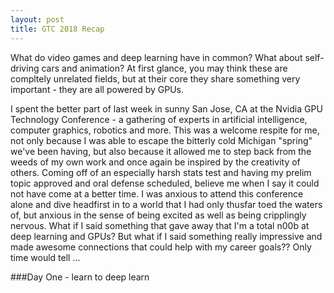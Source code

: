 ```yaml
---
layout: post
title: GTC 2018 Recap
---
```


What do video games and deep learning have in common? What about self-driving cars and animation? At first glance, you may think these are compltely unrelated fields, but at their core they share something very important - they are all powered by GPUs.  

I spent the better part of last week in sunny San Jose, CA at the Nvidia GPU Technology Conference - a gathering of experts in artificial intelligence, computer graphics, robotics and more. This was a welcome respite for me, not only because I was able to escape the bitterly cold Michigan "spring" we've been having, but also because it allowed me to step back from the weeds of my own work and once again be inspired by the creativity of others. Coming off of an especially harsh stats test and having my prelim topic approved and oral defense scheduled, believe me when I say it could not have come at a better time. I was anxious to attend this conference alone and dive headfirst in to a world that I had only thusfar toed the waters of, but anxious in the sense of being excited as well as being cripplingly nervous. What if I said something that gave away that I'm a total n00b at deep learning and GPUs? But what if I said something really impressive and made awesome connections that could help with my career goals?? Only time would tell ...

###Day One - learn to deep learn



